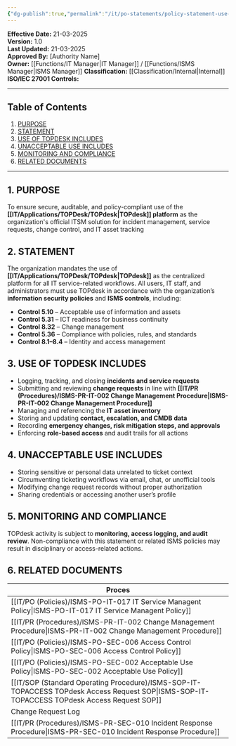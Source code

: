 ```yaml
---
{"dg-publish":true,"permalink":"/it/po-statements/policy-statement-use-of-to-pdesk/","tags":["statement","topdesk"],"noteIcon":"lightbulb"}
---
```


**Effective Date:** 21-03-2025  
**Version:** 1.0  
**Last Updated:** 21-03-2025  
**Approved By:** [Authority Name]  
**Owner:** [[Functions/IT Manager\|IT Manager]] / [[Functions/ISMS Manager\|ISMS Manager]]
**Classification:** [[Classification/Internal\|Internal]]
**ISO/IEC 27001 Controls:** 

---
## **Table of Contents**  
1. [PURPOSE](#purpose)  
2. [STATEMENT](#statement)  
3. [USE OF TOPDESK INCLUDES](#use-of-topdesk-includes)  
4. [UNACCEPTABLE USE INCLUDES](#unacceptable-use-includes)  
5. [MONITORING AND COMPLIANCE](#monitoring-and-compliance)  
6. [RELATED DOCUMENTS](#related-documents)  
---
## **1. PURPOSE**  
To ensure secure, auditable, and policy-compliant use of the **[[IT/Applications/TOPDesk/TOPdesk\|TOPdesk]] platform** as the organization's official ITSM solution for incident management, service requests, change control, and IT asset tracking
## **2. STATEMENT**
The organization mandates the use of **[[IT/Applications/TOPDesk/TOPdesk\|TOPdesk]]** as the centralized platform for all IT service-related workflows. All users, IT staff, and administrators must use TOPdesk in accordance with the organization’s **information security policies** and **ISMS controls**, including:

- **Control 5.10** – Acceptable use of information and assets
- **Control 5.31** – ICT readiness for business continuity
- **Control 8.32** – Change management
- **Control 5.36** – Compliance with policies, rules, and standards
- **Control 8.1–8.4** – Identity and access management
 
## **3. USE OF TOPDESK INCLUDES** 
 - Logging, tracking, and closing **incidents and service requests**
- Submitting and reviewing **change requests** in line with **[[IT/PR (Procedures)/ISMS-PR-IT-002 Change Management Procedure\|ISMS-PR-IT-002 Change Management Procedure]]**
- Managing and referencing the **IT asset inventory**
- Storing and updating **contact, escalation, and CMDB data**
- Recording **emergency changes, risk mitigation steps, and approvals**
- Enforcing **role-based access** and audit trails for all actions
## **4. UNACCEPTABLE USE INCLUDES**

- Storing sensitive or personal data unrelated to ticket context
- Circumventing ticketing workflows via email, chat, or unofficial tools
- Modifying change request records without proper authorization
- Sharing credentials or accessing another user’s profile
## **5. MONITORING AND COMPLIANCE**  
TOPdesk activity is subject to **monitoring, access logging, and audit review**. Non-compliance with this statement or related ISMS policies may result in disciplinary or access-related actions.
## **6. RELATED DOCUMENTS**  

| Proces                                               |
| ---------------------------------------------------- |
| [[IT/PO (Policies)/ISMS-PO-IT-017 IT Service Managent Policy\|ISMS-PO-IT-017 IT Service Managent Policy]]        |
| [[IT/PR (Procedures)/ISMS-PR-IT-002 Change Management Procedure\|ISMS-PR-IT-002 Change Management Procedure]]       |
| [[IT/PO (Policies)/ISMS-PO-SEC-006 Access Control Policy\|ISMS-PO-SEC-006 Access Control Policy]]            |
| [[IT/PO (Policies)/ISMS-PO-SEC-002 Acceptable Use Policy\|ISMS-PO-SEC-002 Acceptable Use Policy]]            |
| [[IT/SOP (Standard Operating Procedure)/ISMS-SOP-IT-TOPACCESS TOPdesk Access Request SOP\|ISMS-SOP-IT-TOPACCESS TOPdesk Access Request SOP]] |
| Change Request Log                                   |
| [[IT/PR (Procedures)/ISMS-PR-SEC-010 Incident Response Procedure\|ISMS-PR-SEC-010 Incident Response Procedure]]      |








